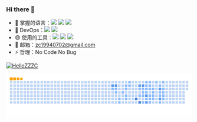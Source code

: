 ### Hi there 👋

<!--
**HelloZZZC/HelloZZZC** is a ✨ _special_ ✨ repository because its `README.md` (this file) appears on your GitHub profile.

Here are some ideas to get you started:

- 🔭 I’m currently working on ...
- 🌱 I’m currently learning ...
- 👯 I’m looking to collaborate on ...
- 🤔 I’m looking for help with ...
- 💬 Ask me about ...
- 📫 How to reach me: ...
- 😄 Pronouns: ...
- ⚡ Fun fact: ...
-->

- 🔭 掌握的语言：![](https://img.shields.io/badge/-PHP-2496ED?style=flat-square&logo=php&logoColor=FFFFFF) ![](https://img.shields.io/badge/-Java-F7DF1E?style=flat-square&logo=java&logoColor=FFFFFF) ![](https://img.shields.io/badge/-Python-3776AB?style=flat-square&logo=python&logoColor=FFFFFF)
- 🤔 DevOps：![](https://img.shields.io/badge/-Docker-2496ED?style=flat-square&logo=docker&logoColor=FFFFFF) ![](https://img.shields.io/badge/-kubernetes-326CE5?style=flat-square&logo=kubernetes&logoColor=FFFFFF)
- 😄 使用的工具：![](https://img.shields.io/badge/-pycharm-609926?style=flat-square&logo=pycharm&logoColor=FFFFFF) ![](https://img.shields.io/badge/-phpstorm-7F7FFF?style=flat-square&logo=phpstorm&logoColor=FFFFFF) ![](https://img.shields.io/badge/-intellijidea-FF3900?style=flat-square&logo=intellijidea&logoColor=FFFFFF)
- 🌱 邮箱：zc19940702@gmail.com
- ⚡ 哲理：No Code No Bug


[![HelloZZZC](https://github-readme-stats.vercel.app/api/top-langs/?username=HelloZZZC&layout=compact&theme=radical&hide=html,blade)](https://github.com/anuraghazra/github-readme-stats)

![](https://raw.githubusercontent.com/HelloZZZC/HelloZZZC/output/ocean.gif)
